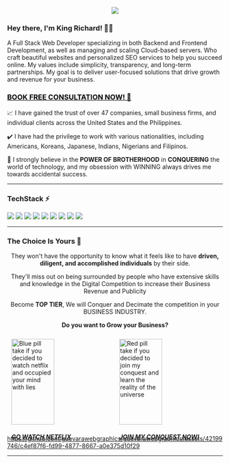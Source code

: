 
<center><img src="https://github.com/kingrgdev/kingrgdev/assets/42199746/9022cd30-8f22-4598-9ae9-7512568b9476"></center>

### Hey there, I'm King Richard! 👋👑

A Full Stack Web Developer specializing in both Backend and Frontend Development, as well as managing and scaling Cloud-based servers. Who craft beautiful websites and personalized SEO services to help you succeed online. My values include simplicity, transparency, and long-term partnerships. My goal is to deliver user-focused solutions that drive growth and revenue for your business.

### <a href="https://guevarawebgraphics.com/contact-us" target="_blank" style="color:#000;">BOOK FREE CONSULTATION NOW! 🤙</a>


📈 I have gained the trust of over 47 companies, small business firms, and individual clients across the United States and the Philippines.

✔️ I have had the privilege to work with various nationalities, including Americans, Koreans, Japanese, Indians, Nigerians and Filipinos.

🧠 I strongly believe in the <b>POWER OF BROTHERHOOD</b> in <b>CONQUERING</b> the world of technology, and my obsession with WINNING always drives me towards accidental success.

---

### TechStack ⚡

<img src="https://img.shields.io/badge/-PHP-777BB4?style=flat-square&logo=php&logoColor=FFFFFF"> <img src="https://img.shields.io/badge/-HTML5-E34F26?style=flat-square&logo=html5&logoColor=FFFFFF">
<img src="https://img.shields.io/badge/-CSS3-1572B6?style=flat-square&logo=css3&logoColor=FFFFFF">
<img src="https://img.shields.io/badge/-JavaScript-F7DF1E?style=flat-square&logo=javascript&logoColor=FFFFFF">
<img src="https://img.shields.io/badge/-Bootstrap-7952B3?style=flat-square&logo=bootstrap&logoColor=FFFFFF">
<img src="https://img.shields.io/badge/-Laravel-FF2D20?style=flat-square&logo=laravel&logoColor=FFFFFF">
<img src="https://img.shields.io/badge/-VueJS-4FC08D?style=flat-square&logo=vue.js&logoColor=FFFFFF">
<img src="https://img.shields.io/badge/-MySQL-4479A1?style=flat-square&logo=mysql&logoColor=FFFFFF">
<img src="https://img.shields.io/badge/-Git-F05032?style=flat-square&logo=git&logoColor=FFFFFF">

---

### The Choice Is Yours 🌟
<div style="text-align:center;">
They won't have the opportunity to know what it feels like to have
<b>driven, diligent, and accomplished individuals</b> by their side.


They'll miss out on being surrounded by people who have extensive skills and knowledge in the Digital
Competition to increase their Business Revenue and Publicity


Become <b>TOP TIER</b>, We will Conquer and Decimate the competition in your BUSINESS INDUSTRY.

<b>Do you want to Grow your Business?</b>
</div> 

<div style="display: flex;">
                    <div style="flex: 1; padding: 10px;">
                        <a href="https://netflix.com/" class="medicine--pill__blue aos-init aos-animate" data-aos="fade-up" data-aos-anchor-placement="center-bottom" data-aos-delay="300">
                            <img src="https://guevarawebgraphics.com/images/blue_pill.webp" style="width: 100px; height: 100%;" class="pill-img" alt="Blue pill take if you decided to watch netflix and occupied your mind with lies">
                            <h5>GO WATCH NETFLIX</h5>
                        </a>
                    </div>
                    <div style="flex: 1; padding: 10px;">
                        <a href="contact-us" class="medicine--pill__blue aos-init aos-animate" data-aos="fade-up" data-aos-anchor-placement="center-bottom" data-aos-delay="300">
                            <img src="https://guevarawebgraphics.com/images/red_pill.webp" style="width: 100px; height: 100%;"  class="pill-img" alt="Red pill take if you decided to join my conquest and learn the reality of the universe">
                            <h5>JOIN MY CONQUEST NOW!</h5>
                        </a>
                    </div>
                </div>

https://github.com/guevarawebgraphics/guevarawebgraphics/assets/42199746/c4ef87f6-fd99-4877-8667-a0e375d10f29



---
